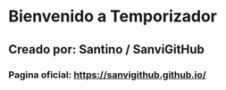 # Bienvenido a Temporizador

## Creado por: Santino / SanviGitHub 

### Pagina oficial: **https://sanvigithub.github.io/**
